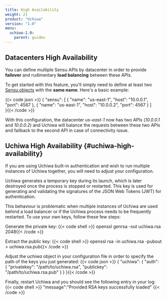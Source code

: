 ```yaml
---
title: High Availability
weight: 21
product: "Uchiwa"
version: "1.0"
menu:
  uchiwa-1.0:
    parent: guides
---
```


## Datacenters High Availability
You can define multiple Sensu APIs by datacenter in order to provide **failover**
and rudimentary **load balancing** between these APIs.

To get started with this feature, you'll simply need to define at least two
[Sensu objects][1]
 with the **same name**. Here's a basic example:

{{< code json >}}
{
  "sensu": [
    {
      "name": "us-east-1",
      "host": "10.0.0.1",
      "port": 4567
    },
    {
      "name": "us-east-1",
      "host": "10.0.0.2",
      "port": 4567
    }
  ]  
}{{< /code >}}

With this configuration, the datacenter *us-east-1* now has two APIs (*10.0.0.1* and *10.0.0.2*) and Uchiwa will balance the requests between these two APIs and failback to the second API in case of connectivity issue.



## Uchiwa High Availability {#uchiwa-high-availability}
If you are using Uchiwa built-in authentication and wish to run multiple
instances of Uchiwa together, you will need to adjust your configuration.

Uchiwa generates a temporary key during its launch, which is later destroyed once the process is stopped or restarted. This key is used for generating and validating the signatures of the JSON Web Tokens (JWT) for authentication.

This behaviour is problematic when multiple instances of Uchiwa are used behind a load balancer or if the Uchiwa process needs to be frequently restarted. To use your own keys, follow these few steps:

Generate the private key:
{{< code shell >}}
openssl genrsa -out uchiwa.rsa 2048{{< /code >}}

Extract the public key:
{{< code shell >}}
openssl rsa -in uchiwa.rsa -pubout > uchiwa.rsa.pub{{< /code >}}

Adjust the *uchiwa* object in your configuration file in order to specify the path of the keys you just generated:
{{< code json >}}
{
  "uchiwa": {
    "auth": {
      "privatekey": "/path/to/uchiwa.rsa",
      "publickey": "/path/to/uchiwa.rsa.pub"
    }
  }
}{{< /code >}}

Finally, restart Uchiwa and you should see the following entry in your log:
{{< code shell >}}
"message":"Provided RSA keys successfully loaded"
{{< /code >}}

[1]:  ../../getting-started/configuration/#datacenters-configuration-sensu
